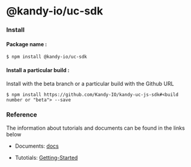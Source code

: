 # @kandy-io/uc-sdk

### Install

#### Package name :

`$ npm install @kandy-io/uc-sdk`

#### Install a particular build :

Install with the beta branch or a particular build with the Github URL

`$ npm install https://github.com/Kandy-IO/kandy-uc-js-sdk#<build number or "beta"> --save`

### Reference

The information about tutorials and documents can be found in the links below

* Documents: [docs](https://kandy-io.github.io/kandy-uc-js-sdk/docs)

* Tutotials: [Getting-Started](https://kandy-io.github.io/kandy-uc-js-sdk/tutorials/?KANDYFQDN=oauth-cpaas.att.com#/Getting%20Started)



